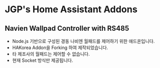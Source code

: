 
# JGP's Home Assistant Addons

## Navien Wallpad Controller with RS485
- Node.js 기반으로 구성된 경동 나비엔 월패드를 제어하기 위한 애드온입니다.
- HAKorea Addon을 Forking 하여 제작되었습니다.
- 타 제조사의 월패드는 제어할 수 없습니다.
- 현재 Socket 방식만 제공됩니다.
